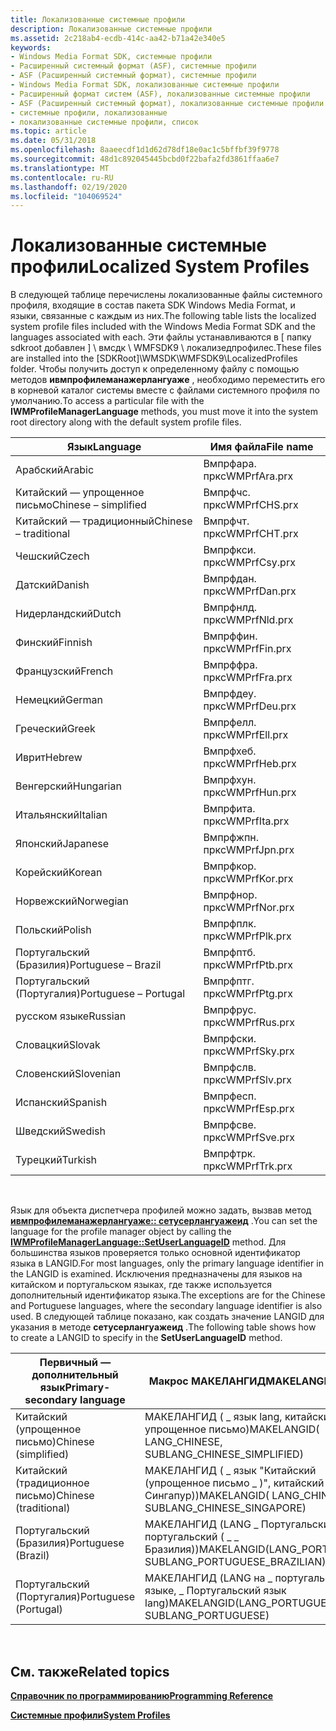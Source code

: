 ```yaml
---
title: Локализованные системные профили
description: Локализованные системные профили
ms.assetid: 2c218ab4-ecdb-414c-aa42-b71a42e340e5
keywords:
- Windows Media Format SDK, системные профили
- Расширенный системный формат (ASF), системные профили
- ASF (Расширенный системный формат), системные профили
- Windows Media Format SDK, локализованные системные профили
- Расширенный формат систем (ASF), локализованные системные профили
- ASF (Расширенный системный формат), локализованные системные профили
- системные профили, локализованные
- локализованные системные профили, список
ms.topic: article
ms.date: 05/31/2018
ms.openlocfilehash: 8aaeecdf1d1d62d78df18e0ac1c5bffbf39f9778
ms.sourcegitcommit: 48d1c892045445bcbd0f22bafa2fd3861ffaa6e7
ms.translationtype: MT
ms.contentlocale: ru-RU
ms.lasthandoff: 02/19/2020
ms.locfileid: "104069524"
---
```

# <a name="localized-system-profiles"></a><span data-ttu-id="d1121-111">Локализованные системные профили</span><span class="sxs-lookup"><span data-stu-id="d1121-111">Localized System Profiles</span></span>

<span data-ttu-id="d1121-112">В следующей таблице перечислены локализованные файлы системного профиля, входящие в состав пакета SDK Windows Media Format, и языки, связанные с каждым из них.</span><span class="sxs-lookup"><span data-stu-id="d1121-112">The following table lists the localized system profile files included with the Windows Media Format SDK and the languages associated with each.</span></span> <span data-ttu-id="d1121-113">Эти файлы устанавливаются в \[ папку sdkroot добавлен \] \\ вмсдк \\ WMFSDK9 \\ локализедпрофилес.</span><span class="sxs-lookup"><span data-stu-id="d1121-113">These files are installed into the \[SDKRoot\]\\WMSDK\\WMFSDK9\\LocalizedProfiles folder.</span></span> <span data-ttu-id="d1121-114">Чтобы получить доступ к определенному файлу с помощью методов **ивмпрофилеманажерлангуаже** , необходимо переместить его в корневой каталог системы вместе с файлами системного профиля по умолчанию.</span><span class="sxs-lookup"><span data-stu-id="d1121-114">To access a particular file with the **IWMProfileManagerLanguage** methods, you must move it into the system root directory along with the default system profile files.</span></span>



| <span data-ttu-id="d1121-115">Язык</span><span class="sxs-lookup"><span data-stu-id="d1121-115">Language</span></span>              | <span data-ttu-id="d1121-116">Имя файла</span><span class="sxs-lookup"><span data-stu-id="d1121-116">File name</span></span>    |
|-----------------------|--------------|
| <span data-ttu-id="d1121-117">Арабский</span><span class="sxs-lookup"><span data-stu-id="d1121-117">Arabic</span></span>                | <span data-ttu-id="d1121-118">Вмпрфара. пркс</span><span class="sxs-lookup"><span data-stu-id="d1121-118">WMPrfAra.prx</span></span> |
| <span data-ttu-id="d1121-119">Китайский — упрощенное письмо</span><span class="sxs-lookup"><span data-stu-id="d1121-119">Chinese – simplified</span></span>  | <span data-ttu-id="d1121-120">Вмпрфчс. пркс</span><span class="sxs-lookup"><span data-stu-id="d1121-120">WMPrfCHS.prx</span></span> |
| <span data-ttu-id="d1121-121">Китайский — традиционный</span><span class="sxs-lookup"><span data-stu-id="d1121-121">Chinese – traditional</span></span> | <span data-ttu-id="d1121-122">Вмпрфчт. пркс</span><span class="sxs-lookup"><span data-stu-id="d1121-122">WMPrfCHT.prx</span></span> |
| <span data-ttu-id="d1121-123">Чешский</span><span class="sxs-lookup"><span data-stu-id="d1121-123">Czech</span></span>                 | <span data-ttu-id="d1121-124">Вмпрфкси. пркс</span><span class="sxs-lookup"><span data-stu-id="d1121-124">WMPrfCsy.prx</span></span> |
| <span data-ttu-id="d1121-125">Датский</span><span class="sxs-lookup"><span data-stu-id="d1121-125">Danish</span></span>                | <span data-ttu-id="d1121-126">Вмпрфдан. пркс</span><span class="sxs-lookup"><span data-stu-id="d1121-126">WMPrfDan.prx</span></span> |
| <span data-ttu-id="d1121-127">Нидерландский</span><span class="sxs-lookup"><span data-stu-id="d1121-127">Dutch</span></span>                 | <span data-ttu-id="d1121-128">Вмпрфнлд. пркс</span><span class="sxs-lookup"><span data-stu-id="d1121-128">WMPrfNld.prx</span></span> |
| <span data-ttu-id="d1121-129">Финский</span><span class="sxs-lookup"><span data-stu-id="d1121-129">Finnish</span></span>               | <span data-ttu-id="d1121-130">Вмпрффин. пркс</span><span class="sxs-lookup"><span data-stu-id="d1121-130">WMPrfFin.prx</span></span> |
| <span data-ttu-id="d1121-131">Французский</span><span class="sxs-lookup"><span data-stu-id="d1121-131">French</span></span>                | <span data-ttu-id="d1121-132">Вмпрффра. пркс</span><span class="sxs-lookup"><span data-stu-id="d1121-132">WMPrfFra.prx</span></span> |
| <span data-ttu-id="d1121-133">Немецкий</span><span class="sxs-lookup"><span data-stu-id="d1121-133">German</span></span>                | <span data-ttu-id="d1121-134">Вмпрфдеу. пркс</span><span class="sxs-lookup"><span data-stu-id="d1121-134">WMPrfDeu.prx</span></span> |
| <span data-ttu-id="d1121-135">Греческий</span><span class="sxs-lookup"><span data-stu-id="d1121-135">Greek</span></span>                 | <span data-ttu-id="d1121-136">Вмпрфелл. пркс</span><span class="sxs-lookup"><span data-stu-id="d1121-136">WMPrfEll.prx</span></span> |
| <span data-ttu-id="d1121-137">Иврит</span><span class="sxs-lookup"><span data-stu-id="d1121-137">Hebrew</span></span>                | <span data-ttu-id="d1121-138">Вмпрфхеб. пркс</span><span class="sxs-lookup"><span data-stu-id="d1121-138">WMPrfHeb.prx</span></span> |
| <span data-ttu-id="d1121-139">Венгерский</span><span class="sxs-lookup"><span data-stu-id="d1121-139">Hungarian</span></span>             | <span data-ttu-id="d1121-140">Вмпрфхун. пркс</span><span class="sxs-lookup"><span data-stu-id="d1121-140">WMPrfHun.prx</span></span> |
| <span data-ttu-id="d1121-141">Итальянский</span><span class="sxs-lookup"><span data-stu-id="d1121-141">Italian</span></span>               | <span data-ttu-id="d1121-142">Вмпрфита. пркс</span><span class="sxs-lookup"><span data-stu-id="d1121-142">WMPrfIta.prx</span></span> |
| <span data-ttu-id="d1121-143">Японский</span><span class="sxs-lookup"><span data-stu-id="d1121-143">Japanese</span></span>              | <span data-ttu-id="d1121-144">Вмпрфжпн. пркс</span><span class="sxs-lookup"><span data-stu-id="d1121-144">WMPrfJpn.prx</span></span> |
| <span data-ttu-id="d1121-145">Корейский</span><span class="sxs-lookup"><span data-stu-id="d1121-145">Korean</span></span>                | <span data-ttu-id="d1121-146">Вмпрфкор. пркс</span><span class="sxs-lookup"><span data-stu-id="d1121-146">WMPrfKor.prx</span></span> |
| <span data-ttu-id="d1121-147">Норвежский</span><span class="sxs-lookup"><span data-stu-id="d1121-147">Norwegian</span></span>             | <span data-ttu-id="d1121-148">Вмпрфнор. пркс</span><span class="sxs-lookup"><span data-stu-id="d1121-148">WMPrfNor.prx</span></span> |
| <span data-ttu-id="d1121-149">Польский</span><span class="sxs-lookup"><span data-stu-id="d1121-149">Polish</span></span>                | <span data-ttu-id="d1121-150">Вмпрфплк. пркс</span><span class="sxs-lookup"><span data-stu-id="d1121-150">WMPrfPlk.prx</span></span> |
| <span data-ttu-id="d1121-151">Португальский (Бразилия)</span><span class="sxs-lookup"><span data-stu-id="d1121-151">Portuguese – Brazil</span></span>   | <span data-ttu-id="d1121-152">Вмпрфптб. пркс</span><span class="sxs-lookup"><span data-stu-id="d1121-152">WMPrfPtb.prx</span></span> |
| <span data-ttu-id="d1121-153">Португальский (Португалия)</span><span class="sxs-lookup"><span data-stu-id="d1121-153">Portuguese – Portugal</span></span> | <span data-ttu-id="d1121-154">Вмпрфптг. пркс</span><span class="sxs-lookup"><span data-stu-id="d1121-154">WMPrfPtg.prx</span></span> |
| <span data-ttu-id="d1121-155">русском языке</span><span class="sxs-lookup"><span data-stu-id="d1121-155">Russian</span></span>               | <span data-ttu-id="d1121-156">Вмпрфрус. пркс</span><span class="sxs-lookup"><span data-stu-id="d1121-156">WMPrfRus.prx</span></span> |
| <span data-ttu-id="d1121-157">Словацкий</span><span class="sxs-lookup"><span data-stu-id="d1121-157">Slovak</span></span>                | <span data-ttu-id="d1121-158">Вмпрфски. пркс</span><span class="sxs-lookup"><span data-stu-id="d1121-158">WMPrfSky.prx</span></span> |
| <span data-ttu-id="d1121-159">Словенский</span><span class="sxs-lookup"><span data-stu-id="d1121-159">Slovenian</span></span>             | <span data-ttu-id="d1121-160">Вмпрфслв. пркс</span><span class="sxs-lookup"><span data-stu-id="d1121-160">WMPrfSlv.prx</span></span> |
| <span data-ttu-id="d1121-161">Испанский</span><span class="sxs-lookup"><span data-stu-id="d1121-161">Spanish</span></span>               | <span data-ttu-id="d1121-162">Вмпрфесп. пркс</span><span class="sxs-lookup"><span data-stu-id="d1121-162">WMPrfEsp.prx</span></span> |
| <span data-ttu-id="d1121-163">Шведский</span><span class="sxs-lookup"><span data-stu-id="d1121-163">Swedish</span></span>               | <span data-ttu-id="d1121-164">Вмпрфсве. пркс</span><span class="sxs-lookup"><span data-stu-id="d1121-164">WMPrfSve.prx</span></span> |
| <span data-ttu-id="d1121-165">Турецкий</span><span class="sxs-lookup"><span data-stu-id="d1121-165">Turkish</span></span>               | <span data-ttu-id="d1121-166">Вмпрфтрк. пркс</span><span class="sxs-lookup"><span data-stu-id="d1121-166">WMPrfTrk.prx</span></span> |



 

<span data-ttu-id="d1121-167">Язык для объекта диспетчера профилей можно задать, вызвав метод [**ивмпрофилеманажерлангуаже:: сетусерлангуажеид**](/previous-versions/windows/desktop/api/Wmsdkidl/nf-wmsdkidl-iwmprofilemanagerlanguage-setuserlanguageid) .</span><span class="sxs-lookup"><span data-stu-id="d1121-167">You can set the language for the profile manager object by calling the [**IWMProfileManagerLanguage::SetUserLanguageID**](/previous-versions/windows/desktop/api/Wmsdkidl/nf-wmsdkidl-iwmprofilemanagerlanguage-setuserlanguageid) method.</span></span> <span data-ttu-id="d1121-168">Для большинства языков проверяется только основной идентификатор языка в LANGID.</span><span class="sxs-lookup"><span data-stu-id="d1121-168">For most languages, only the primary language identifier in the LANGID is examined.</span></span> <span data-ttu-id="d1121-169">Исключения предназначены для языков на китайском и португальском языках, где также используется дополнительный идентификатор языка.</span><span class="sxs-lookup"><span data-stu-id="d1121-169">The exceptions are for the Chinese and Portuguese languages, where the secondary language identifier is also used.</span></span> <span data-ttu-id="d1121-170">В следующей таблице показано, как создать значение LANGID для указания в методе **сетусерлангуажеид** .</span><span class="sxs-lookup"><span data-stu-id="d1121-170">The following table shows how to create a LANGID to specify in the **SetUserLanguageID** method.</span></span>



| <span data-ttu-id="d1121-171">Первичный — дополнительный язык</span><span class="sxs-lookup"><span data-stu-id="d1121-171">Primary-secondary language</span></span> | <span data-ttu-id="d1121-172">Макрос МАКЕЛАНГИД</span><span class="sxs-lookup"><span data-stu-id="d1121-172">MAKELANGID Macro</span></span>                                             |
|----------------------------|--------------------------------------------------------------|
| <span data-ttu-id="d1121-173">Китайский (упрощенное письмо)</span><span class="sxs-lookup"><span data-stu-id="d1121-173">Chinese (simplified)</span></span>       | <span data-ttu-id="d1121-174">МАКЕЛАНГИД ( \_ язык lang, китайский, \_ \_ упрощенное письмо)</span><span class="sxs-lookup"><span data-stu-id="d1121-174">MAKELANGID( LANG\_CHINESE, SUBLANG\_CHINESE\_SIMPLIFIED)</span></span>     |
| <span data-ttu-id="d1121-175">Китайский (традиционное письмо)</span><span class="sxs-lookup"><span data-stu-id="d1121-175">Chinese (traditional)</span></span>      | <span data-ttu-id="d1121-176">МАКЕЛАНГИД ( \_ язык "Китайский (упрощенное письмо \_ )", китайский ( \_ Сингапур))</span><span class="sxs-lookup"><span data-stu-id="d1121-176">MAKELANGID( LANG\_CHINESE, SUBLANG\_CHINESE\_SINGAPORE)</span></span>      |
| <span data-ttu-id="d1121-177">Португальский (Бразилия)</span><span class="sxs-lookup"><span data-stu-id="d1121-177">Portuguese (Brazil)</span></span>        | <span data-ttu-id="d1121-178">МАКЕЛАНГИД (LANG \_ Португальский, португальский ( \_ \_ Бразилия))</span><span class="sxs-lookup"><span data-stu-id="d1121-178">MAKELANGID(LANG\_PORTUGUESE, SUBLANG\_PORTUGUESE\_BRAZILIAN)</span></span> |
| <span data-ttu-id="d1121-179">Португальский (Португалия)</span><span class="sxs-lookup"><span data-stu-id="d1121-179">Portuguese (Portugal)</span></span>      | <span data-ttu-id="d1121-180">МАКЕЛАНГИД (LANG на \_ португальском языке, \_ Португальский язык lang)</span><span class="sxs-lookup"><span data-stu-id="d1121-180">MAKELANGID(LANG\_PORTUGUESE, SUBLANG\_PORTUGUESE)</span></span>            |



 

## <a name="related-topics"></a><span data-ttu-id="d1121-181">См. также</span><span class="sxs-lookup"><span data-stu-id="d1121-181">Related topics</span></span>

<dl> <dt>

[<span data-ttu-id="d1121-182">**Справочник по программированию**</span><span class="sxs-lookup"><span data-stu-id="d1121-182">**Programming Reference**</span></span>](programming-reference.md)
</dt> <dt>

[<span data-ttu-id="d1121-183">**Системные профили**</span><span class="sxs-lookup"><span data-stu-id="d1121-183">**System Profiles**</span></span>](system-profiles.md)
</dt> </dl>

 

 





